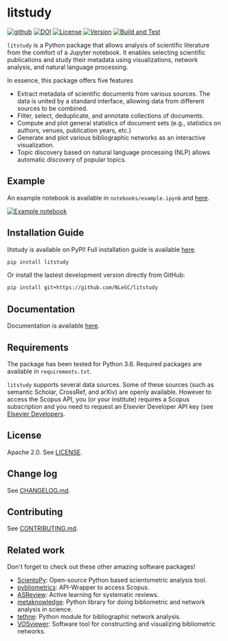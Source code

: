 # litstudy
[![github](https://img.shields.io/badge/github-repo-000.svg?logo=github&labelColor=gray&color=blue)](https://github.com/NLeSC/litstudy/)
[![DOI](https://zenodo.org/badge/206312286.svg)](https://zenodo.org/badge/latestdoi/206312286)
[![License](https://img.shields.io/github/license/nlesc/litstudy)](https://github.com/NLeSC/litstudy/blob/master/LICENSE)
[![Version](https://img.shields.io/pypi/v/litstudy)](https://pypi.org/project/litstudy/)
[![Build and Test](https://github.com/NLeSC/litstudy/actions/workflows/python-app.yml/badge.svg)](https://github.com/NLeSC/litstudy/actions/)

`litstudy` is a Python package that allows analysis of scientific literature from the comfort of a Jupyter notebook.
It enables selecting scientific publications and study their metadata using visualizations, network analysis, and natural language processing.

In essence, this package offers five features

* Extract metadata of scientific documents from various sources. The data is united by a standard interface, allowing data from different sources to be combined.
* Filter, select, deduplicate, and annotate collections of documents.
* Compute and plot general statistics of document sets (e.g., statistics on authors, venues, publication years, etc.)
* Generate and plot various bibliographic networks as an interactive visualization.
* Topic discovery based on natural language processing (NLP) allows automatic discovery of popular topics.


## Example
An example notebook is available in `notebooks/example.ipynb` and [here](https://nlesc.github.io/litstudy/example.html).

[![Example notebook](https://raw.githubusercontent.com/NLeSC/litstudy/master/docs/images/notebook.png)](https://github.com/NLeSC/litstudy/blob/master/notebooks/example.ipynb)


## Installation Guide
litstudy is available on PyPI!
Full installation guide is available [here](https://nlesc.github.io/litstudy/installation.html).

```bash
pip install litstudy
```

Or install the lastest development version directly from GitHub:

```bash
pip install git+https://github.com/NLeSC/litstudy
```


## Documentation

Documentation is available [here](https://nlesc.github.io/litstudy/).


## Requirements
The package has been tested for Python 3.6. Required packages are available in `requirements.txt`.

`litstudy` supports several data sources.
Some of these sources (such as semantic Scholar, CrossRef, and arXiv) are openly available.
However to access the Scopus API, you (or your institute) requires a Scopus subscription and you need to request an Elsevier Developer API key (see [Elsevier Developers](https://dev.elsevier.com/index.jsp).


## License
Apache 2.0. See [LICENSE](https://github.com/NLeSC/litstudy/blob/master/LICENSE).


## Change log
See [CHANGELOG.md](https://github.com/NLeSC/litstudy/blob/master/CHANGELOG.md).


## Contributing
See [CONTRIBUTING.md](https://github.com/NLeSC/litstudy/blob/master/CONTRIBUTING.md).


## Related work

Don't forget to check out these other amazing software packages!

* [ScientoPy](https://www.scientopy.com/): Open-source Python based scientometric analysis tool.
* [pybliometrics](https://github.com/pybliometrics-dev/pybliometrics): API-Wrapper to access Scopus.
* [ASReview](https://asreview.nl/): Active learning for systematic reviews.
* [metaknowledge](https://github.com/UWNETLAB/metaknowledge): Python library for doing bibliometric and network analysis in science.
* [tethne](https://github.com/diging/tethne): Python module for bibliographic network analysis.
* [VOSviewer](https://www.vosviewer.com/): Software tool for constructing and visualizing bibliometric networks.
